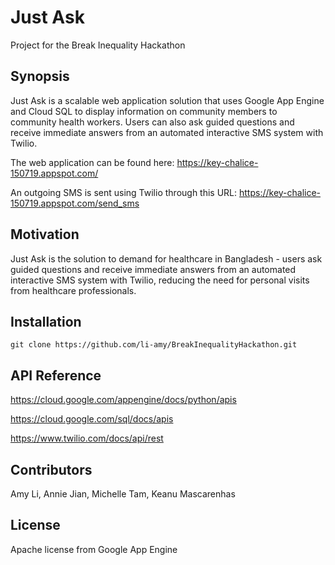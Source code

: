 # Just Ask
Project for the Break Inequality Hackathon

## Synopsis

Just Ask is a scalable web application solution that uses Google App Engine and Cloud SQL to display information on community members to community health workers. Users can also ask guided questions and receive immediate answers from an automated interactive SMS system with Twilio.

The web application can be found here: https://key-chalice-150719.appspot.com/

An outgoing SMS is sent using Twilio through this URL: https://key-chalice-150719.appspot.com/send_sms

## Motivation

Just Ask is the solution to demand for healthcare in Bangladesh - users ask guided questions and receive immediate answers from an automated interactive SMS system with Twilio, reducing the need for personal visits from healthcare professionals.

## Installation
```
git clone https://github.com/li-amy/BreakInequalityHackathon.git
```

## API Reference

https://cloud.google.com/appengine/docs/python/apis

https://cloud.google.com/sql/docs/apis

https://www.twilio.com/docs/api/rest


## Contributors

Amy Li, Annie Jian, Michelle Tam, Keanu Mascarenhas

## License

Apache license from Google App Engine
